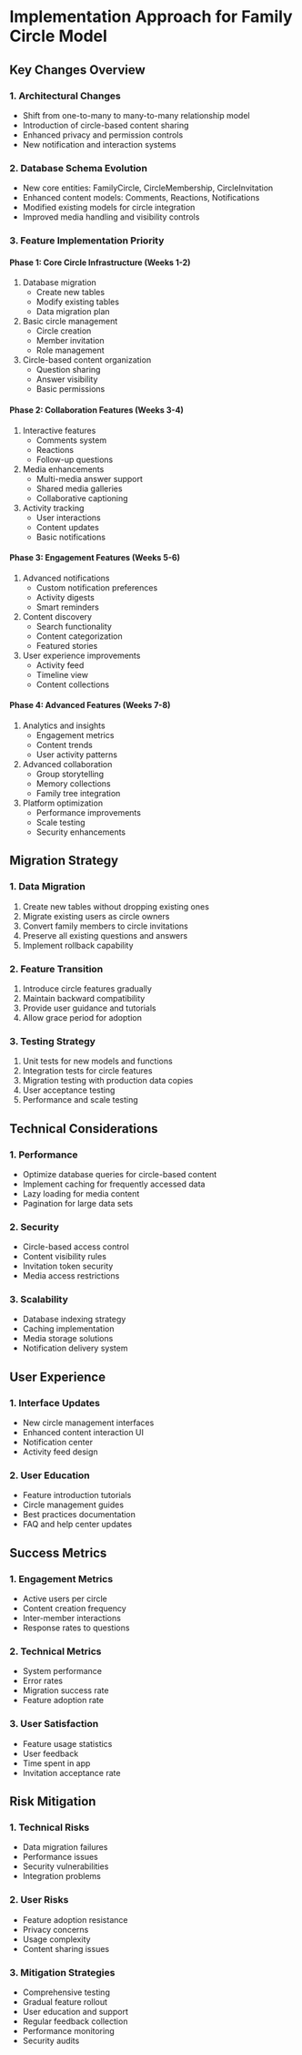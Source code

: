 # Implementation Approach for Family Circle Model

## Key Changes Overview

### 1. Architectural Changes
- Shift from one-to-many to many-to-many relationship model
- Introduction of circle-based content sharing
- Enhanced privacy and permission controls
- New notification and interaction systems

### 2. Database Schema Evolution
- New core entities: FamilyCircle, CircleMembership, CircleInvitation
- Enhanced content models: Comments, Reactions, Notifications
- Modified existing models for circle integration
- Improved media handling and visibility controls

### 3. Feature Implementation Priority

#### Phase 1: Core Circle Infrastructure (Weeks 1-2)
1. Database migration
   - Create new tables
   - Modify existing tables
   - Data migration plan
2. Basic circle management
   - Circle creation
   - Member invitation
   - Role management
3. Circle-based content organization
   - Question sharing
   - Answer visibility
   - Basic permissions

#### Phase 2: Collaboration Features (Weeks 3-4)
1. Interactive features
   - Comments system
   - Reactions
   - Follow-up questions
2. Media enhancements
   - Multi-media answer support
   - Shared media galleries
   - Collaborative captioning
3. Activity tracking
   - User interactions
   - Content updates
   - Basic notifications

#### Phase 3: Engagement Features (Weeks 5-6)
1. Advanced notifications
   - Custom notification preferences
   - Activity digests
   - Smart reminders
2. Content discovery
   - Search functionality
   - Content categorization
   - Featured stories
3. User experience improvements
   - Activity feed
   - Timeline view
   - Content collections

#### Phase 4: Advanced Features (Weeks 7-8)
1. Analytics and insights
   - Engagement metrics
   - Content trends
   - User activity patterns
2. Advanced collaboration
   - Group storytelling
   - Memory collections
   - Family tree integration
3. Platform optimization
   - Performance improvements
   - Scale testing
   - Security enhancements

## Migration Strategy

### 1. Data Migration
1. Create new tables without dropping existing ones
2. Migrate existing users as circle owners
3. Convert family members to circle invitations
4. Preserve all existing questions and answers
5. Implement rollback capability

### 2. Feature Transition
1. Introduce circle features gradually
2. Maintain backward compatibility
3. Provide user guidance and tutorials
4. Allow grace period for adoption

### 3. Testing Strategy
1. Unit tests for new models and functions
2. Integration tests for circle features
3. Migration testing with production data copies
4. User acceptance testing
5. Performance and scale testing

## Technical Considerations

### 1. Performance
- Optimize database queries for circle-based content
- Implement caching for frequently accessed data
- Lazy loading for media content
- Pagination for large data sets

### 2. Security
- Circle-based access control
- Content visibility rules
- Invitation token security
- Media access restrictions

### 3. Scalability
- Database indexing strategy
- Caching implementation
- Media storage solutions
- Notification delivery system

## User Experience

### 1. Interface Updates
- New circle management interfaces
- Enhanced content interaction UI
- Notification center
- Activity feed design

### 2. User Education
- Feature introduction tutorials
- Circle management guides
- Best practices documentation
- FAQ and help center updates

## Success Metrics

### 1. Engagement Metrics
- Active users per circle
- Content creation frequency
- Inter-member interactions
- Response rates to questions

### 2. Technical Metrics
- System performance
- Error rates
- Migration success rate
- Feature adoption rate

### 3. User Satisfaction
- Feature usage statistics
- User feedback
- Time spent in app
- Invitation acceptance rate

## Risk Mitigation

### 1. Technical Risks
- Data migration failures
- Performance issues
- Security vulnerabilities
- Integration problems

### 2. User Risks
- Feature adoption resistance
- Privacy concerns
- Usage complexity
- Content sharing issues

### 3. Mitigation Strategies
- Comprehensive testing
- Gradual feature rollout
- User education and support
- Regular feedback collection
- Performance monitoring
- Security audits
